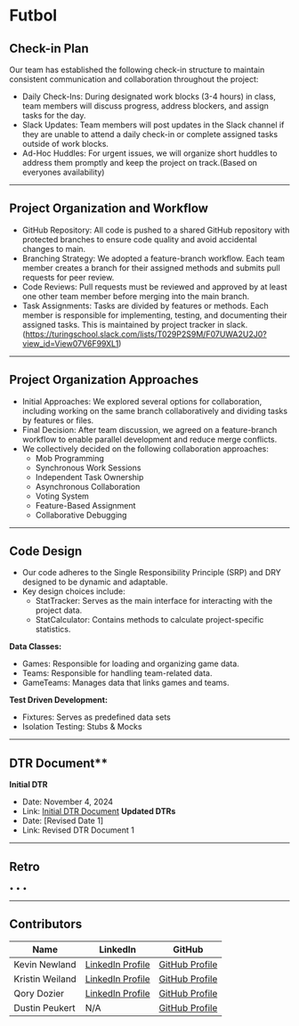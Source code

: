 # Futbol

## Check-in Plan 
Our team has established the following check-in structure to maintain consistent communication and collaboration throughout the project:
- Daily Check-Ins: During designated work blocks (3-4 hours) in class, team members will discuss progress, address blockers, and assign tasks for the day.
- Slack Updates: Team members will post updates in the Slack channel if they are unable to attend a daily check-in or complete assigned tasks outside of work blocks.
- Ad-Hoc Huddles: For urgent issues, we will organize short huddles to address them promptly and keep the project on track.(Based on everyones availability)

---

## Project Organization and Workflow
- GitHub Repository: All code is pushed to a shared GitHub repository with protected branches to ensure code quality and avoid accidental changes to main.
- Branching Strategy: We adopted a feature-branch workflow. Each team member creates a branch for their assigned methods and submits pull requests for peer review.
- Code Reviews: Pull requests must be reviewed and approved by at least one other team member before merging into the main branch.
- Task Assignments: Tasks are divided by features or methods. Each member is responsible for implementing, testing, and documenting their assigned tasks. This is maintained by project tracker in slack.(https://turingschool.slack.com/lists/T029P2S9M/F07UWA2U2J0?view_id=View07V6F99XL1)

---

## Project Organization Approaches
- Initial Approaches: We explored several options for collaboration, including working on the same branch collaboratively and dividing tasks by features or files.
- Final Decision: After team discussion, we agreed on a feature-branch workflow to enable parallel development and reduce merge conflicts.
- We collectively decided on the following collaboration approaches: 
  - Mob Programming
  - Synchronous Work Sessions
  - Independent Task Ownership
  - Asynchronous Collaboration
  - Voting System
  - Feature-Based Assignment
  - Collaborative Debugging

---

## Code Design
- Our code adheres to the Single Responsibility Principle (SRP) and DRY designed to be dynamic and adaptable. 
- Key design choices include:
  - StatTracker: Serves as the main interface for interacting with the project data.
  - StatCalculator: Contains methods to calculate project-specific statistics.

**Data Classes:**
  - Games: Responsible for loading and organizing game data.
  - Teams: Responsible for handling team-related data.
  - GameTeams: Manages data that links games and teams.

**Test Driven Development:**
  - Fixtures: Serves as predefined data sets 
  - Isolation Testing: Stubs & Mocks

---

## DTR Document**
**Initial DTR**
- Date: November 4, 2024
- Link: [Initial DTR Document](https://docs.google.com/document/d/e/2PACX-1vQp5qjABh1RMFwup5VM6o5N6oWucY9cuxxBww0Rr872fZNl_V9oUMqusqXMMzJQeacJDmoItGh7_D3-/pub)
**Updated DTRs**
- Date: [Revised Date 1]
- Link: Revised DTR Document 1

---

## Retro 
  •
  •
  •


---

## Contributors
| Name         | LinkedIn                      | GitHub                     |
|--------------|-------------------------------|----------------------------|
| Kevin Newland    | [LinkedIn Profile](https://www.linkedin.com/in/kevin-newland-95b719179/)         | [GitHub Profile](https://github.com/kevin-newland)        |
| Kristin Weiland   | [LinkedIn Profile](https://www.linkedin.com/in/kristin-weiland-7787159/)         | [GitHub Profile](https://github.com/KMPWeiland)        |
| Qory Dozier   | [LinkedIn Profile](http://www.linkedin.com/in/sequoyahdozier)         | [GitHub Profile](https://github.com/qoryhanisagal)        |
| Dustin Peukert   | N/A         | [GitHub Profile](https://github.com/DustinPeukert)        |

